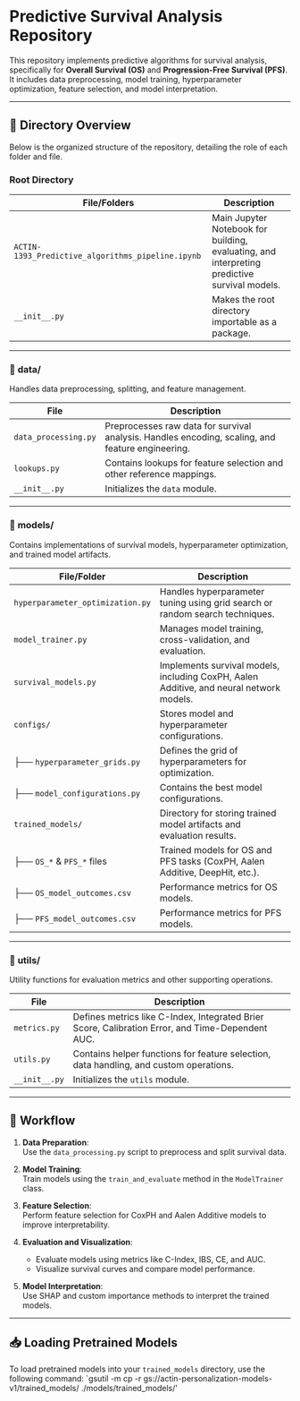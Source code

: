 # Predictive Survival Analysis Repository

This repository implements predictive algorithms for survival analysis, specifically for **Overall Survival (OS)** and **Progression-Free Survival (PFS)**. It includes data preprocessing, model training, hyperparameter optimization, feature selection, and model interpretation.

---

## 📁 **Directory Overview**

Below is the organized structure of the repository, detailing the role of each folder and file.

### **Root Directory**  
| File/Folders                    | Description                                                                 |
|---------------------------------|-----------------------------------------------------------------------------|
| `ACTIN-1393_Predictive_algorithms_pipeline.ipynb` | Main Jupyter Notebook for building, evaluating, and interpreting predictive survival models. |                 |
| `__init__.py`                   | Makes the root directory importable as a package.                          |

---

### 📁 **data/**  
Handles data preprocessing, splitting, and feature management.

| File                            | Description                                                                 |
|---------------------------------|-----------------------------------------------------------------------------|
| `data_processing.py`            | Preprocesses raw data for survival analysis. Handles encoding, scaling, and feature engineering. |
| `lookups.py`                    | Contains lookups for feature selection and other reference mappings.       |
| `__init__.py`                   | Initializes the `data` module.                                             |

---

### 📁 **models/**  
Contains implementations of survival models, hyperparameter optimization, and trained model artifacts.

| File/Folder                     | Description                                                                 |
|---------------------------------|-----------------------------------------------------------------------------|
| `hyperparameter_optimization.py`| Handles hyperparameter tuning using grid search or random search techniques. |
| `model_trainer.py`              | Manages model training, cross-validation, and evaluation.                  |
| `survival_models.py`            | Implements survival models, including CoxPH, Aalen Additive, and neural network models. |
| `configs/`                      | Stores model and hyperparameter configurations.                            |
| ├── `hyperparameter_grids.py`   | Defines the grid of hyperparameters for optimization.                      |
| ├── `model_configurations.py`   | Contains the best model configurations.                                    |
| `trained_models/`               | Directory for storing trained model artifacts and evaluation results.      |
| ├── `OS_*` & `PFS_*` files      | Trained models for OS and PFS tasks (CoxPH, Aalen Additive, DeepHit, etc.). |
| ├── `OS_model_outcomes.csv`     | Performance metrics for OS models.                                         |
| ├── `PFS_model_outcomes.csv`    | Performance metrics for PFS models.                                        |

---

### 📁 **utils/**  
Utility functions for evaluation metrics and other supporting operations.

| File                            | Description                                                                 |
|---------------------------------|-----------------------------------------------------------------------------|
| `metrics.py`                    | Defines metrics like C-Index, Integrated Brier Score, Calibration Error, and Time-Dependent AUC. |
| `utils.py`                      | Contains helper functions for feature selection, data handling, and custom operations. |
| `__init__.py`                   | Initializes the `utils` module.                                            |


---

## 🚀 **Workflow**

1. **Data Preparation**:  
   Use the `data_processing.py` script to preprocess and split survival data.

2. **Model Training**:  
   Train models using the `train_and_evaluate` method in the `ModelTrainer` class.

3. **Feature Selection**:  
   Perform feature selection for CoxPH and Aalen Additive models to improve interpretability.

4. **Evaluation and Visualization**:  
   - Evaluate models using metrics like C-Index, IBS, CE, and AUC.  
   - Visualize survival curves and compare model performance.

5. **Model Interpretation**:  
   Use SHAP and custom importance methods to interpret the trained models.

---

## 📥 **Loading Pretrained Models**

To load pretrained models into your `trained_models` directory, use the following command:
`gsutil -m cp -r gs://actin-personalization-models-v1/trained_models/ ./models/trained_models/'

